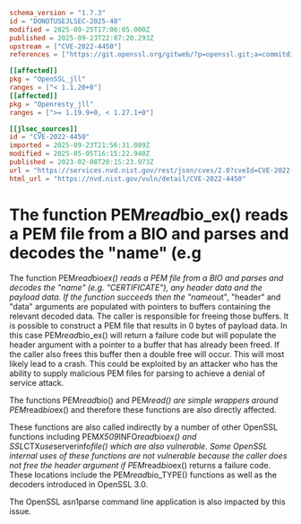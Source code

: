 ```toml
schema_version = "1.7.3"
id = "DONOTUSEJLSEC-2025-48"
modified = 2025-09-25T17:06:05.000Z
published = 2025-09-23T22:07:20.293Z
upstream = ["CVE-2022-4450"]
references = ["https://git.openssl.org/gitweb/?p=openssl.git;a=commitdiff;h=63bcf189be73a9cc1264059bed6f57974be74a83", "https://git.openssl.org/gitweb/?p=openssl.git;a=commitdiff;h=bbcf509bd046b34cca19c766bbddc31683d0858b", "https://security.gentoo.org/glsa/202402-08", "https://www.openssl.org/news/secadv/20230207.txt", "https://git.openssl.org/gitweb/?p=openssl.git;a=commitdiff;h=63bcf189be73a9cc1264059bed6f57974be74a83", "https://git.openssl.org/gitweb/?p=openssl.git;a=commitdiff;h=bbcf509bd046b34cca19c766bbddc31683d0858b", "https://security.gentoo.org/glsa/202402-08", "https://www.openssl.org/news/secadv/20230207.txt"]

[[affected]]
pkg = "OpenSSL_jll"
ranges = ["< 1.1.20+0"]
[[affected]]
pkg = "Openresty_jll"
ranges = [">= 1.19.9+0, < 1.27.1+0"]

[[jlsec_sources]]
id = "CVE-2022-4450"
imported = 2025-09-23T21:56:31.089Z
modified = 2025-05-05T16:15:22.940Z
published = 2023-02-08T20:15:23.973Z
url = "https://services.nvd.nist.gov/rest/json/cves/2.0?cveId=CVE-2022-4450"
html_url = "https://nvd.nist.gov/vuln/detail/CVE-2022-4450"
```

# The function PEM*read*bio_ex() reads a PEM file from a BIO and parses and decodes the "name" (e.g

The function PEM*read*bio*ex() reads a PEM file from a BIO and parses and decodes the "name" (e.g. "CERTIFICATE"), any header data and the payload data. If the function succeeds then the "name*out", "header" and "data" arguments are populated with pointers to buffers containing the relevant decoded data. The caller is responsible for freeing those buffers. It is possible to construct a PEM file that results in 0 bytes of payload data. In this case PEM*read*bio_ex() will return a failure code but will populate the header argument with a pointer to a buffer that has already been freed. If the caller also frees this buffer then a double free will occur. This will most likely lead to a crash. This could be exploited by an attacker who has the ability to supply malicious PEM files for parsing to achieve a denial of service attack.

The functions PEM*read*bio() and PEM*read() are simple wrappers around PEM*read*bio*ex() and therefore these functions are also directly affected.

These functions are also called indirectly by a number of other OpenSSL functions including PEM*X509*INFO*read*bio*ex() and SSL*CTX*use*serverinfo*file() which are also vulnerable. Some OpenSSL internal uses of these functions are not vulnerable because the caller does not free the header argument if PEM*read*bio*ex() returns a failure code. These locations include the PEM*read*bio_TYPE() functions as well as the decoders introduced in OpenSSL 3.0.

The OpenSSL asn1parse command line application is also impacted by this issue.

